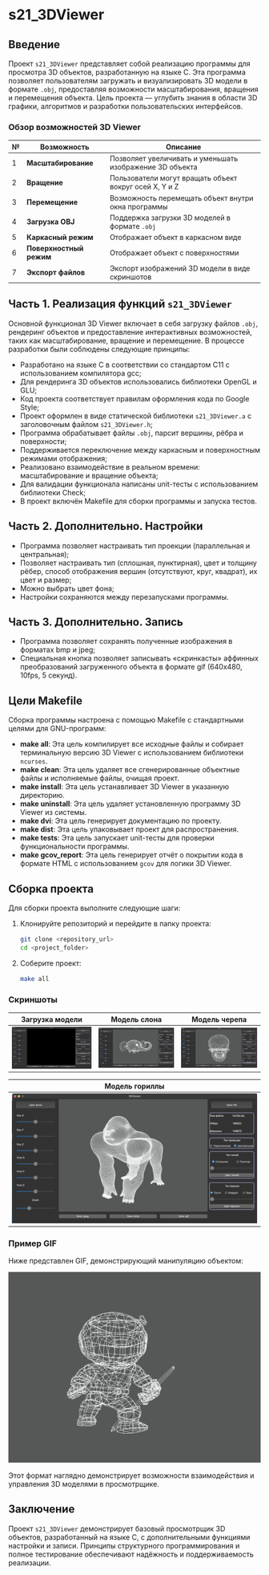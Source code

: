 # s21_3DViewer

## Введение

Проект `s21_3DViewer` представляет собой реализацию программы для просмотра 3D объектов, разработанную на языке C. Эта программа позволяет пользователям загружать и визуализировать 3D модели в формате `.obj`, предоставляя возможности масштабирования, вращения и перемещения объекта. Цель проекта — углубить знания в области 3D графики, алгоритмов и разработки пользовательских интерфейсов.

### Обзор возможностей 3D Viewer

| №   | Возможность          | Описание                                               |
| --- | -------------------- | ------------------------------------------------------ |
| 1   | **Масштабирование**  | Позволяет увеличивать и уменьшать изображение 3D объекта |
| 2   | **Вращение**         | Пользователи могут вращать объект вокруг осей X, Y и Z  |
| 3   | **Перемещение**      | Возможность перемещать объект внутри окна программы     |
| 4   | **Загрузка OBJ**     | Поддержка загрузки 3D моделей в формате `.obj`          |
| 5   | **Каркасный режим**   | Отображает объект в каркасном виде                     |
| 6   | **Поверхностный режим** | Отображает объект с поверхностями                    |
| 7   | **Экспорт файлов**    | Экспорт изображений 3D модели в виде скриншотов        |

## Часть 1. Реализация функций `s21_3DViewer`

Основной функционал 3D Viewer включает в себя загрузку файлов `.obj`, рендеринг объектов и предоставление интерактивных возможностей, таких как масштабирование, вращение и перемещение. В процессе разработки были соблюдены следующие принципы:

- Разработано на языке C в соответствии со стандартом C11 с использованием компилятора gcc;
- Для рендеринга 3D объектов использовались библиотеки OpenGL и GLU;
- Код проекта соответствует правилам оформления кода по Google Style;
- Проект оформлен в виде статической библиотеки `s21_3DViewer.a` с заголовочным файлом `s21_3DViewer.h`;
- Программа обрабатывает файлы `.obj`, парсит вершины, рёбра и поверхности;
- Поддерживается переключение между каркасным и поверхностным режимами отображения;
- Реализовано взаимодействие в реальном времени: масштабирование и вращение объекта;
- Для валидации функционала написаны unit-тесты с использованием библиотеки Check;
- В проект включён Makefile для сборки программы и запуска тестов.

## Часть 2. Дополнительно. Настройки

- Программа позволяет настраивать тип проекции (параллельная и центральная);
- Позволяет настраивать тип (сплошная, пунктирная), цвет и толщину рёбер, способ отображения вершин (отсутствуют, круг, квадрат), их цвет и размер;
- Можно выбрать цвет фона;
- Настройки сохраняются между перезапусками программы.

## Часть 3. Дополнительно. Запись

- Программа позволяет сохранять полученные изображения в форматах bmp и jpeg;
- Специальная кнопка позволяет записывать «скринкасты» аффинных преобразований загруженного объекта в формате gif (640x480, 10fps, 5 секунд).

## Цели Makefile

Сборка программы настроена с помощью Makefile с стандартными целями для GNU-программ:

- **make all**: Эта цель компилирует все исходные файлы и собирает терминальную версию 3D Viewer с использованием библиотеки `ncurses`.
- **make clean**: Эта цель удаляет все сгенерированные объектные файлы и исполняемые файлы, очищая проект.
- **make install**: Эта цель устанавливает 3D Viewer в указанную директорию.
- **make uninstall**: Эта цель удаляет установленную программу 3D Viewer из системы.
- **make dvi**: Эта цель генерирует документацию по проекту.
- **make dist**: Эта цель упаковывает проект для распространения.
- **make tests**: Эта цель запускает unit-тесты для проверки функциональности программы.
- **make gcov_report**: Эта цель генерирует отчёт о покрытии кода в формате HTML с использованием `gcov` для логики 3D Viewer.

## Сборка проекта

Для сборки проекта выполните следующие шаги:

1. Клонируйте репозиторий и перейдите в папку проекта:

    ```bash
    git clone <repository_url>
    cd <project_folder>
    ```

2. Соберите проект:

    ```bash
    make all
    ```

### Скриншоты

| Загрузка модели | Модель слона | Модель черепа |
|-------------------|-------------------|-------------------|
| ![Загрузка модели](src/screenshot/Screenshot1.png) | ![Модель слона](src/screenshot/Screenshot2.png) | ![Модель черепа](src/screenshot/Screenshot4.png) |

| Модель гориллы |
|----------------|
| ![Модель гориллы](src/screenshot/Screenshot5.png) |

### Пример GIF

Ниже представлен GIF, демонстрирующий манипуляцию объектом:

![Гиф поза бизона](src/screenshot/bison_pose.gif)

Этот формат наглядно демонстрирует возможности взаимодействия и управления 3D моделями в просмотрщике.

## Заключение

Проект `s21_3DViewer` демонстрирует базовый просмотрщик 3D объектов, разработанный на языке C, с дополнительными функциями настройки и записи. Принципы структурного программирования и полное тестирование обеспечивают надёжность и поддерживаемость реализации.
